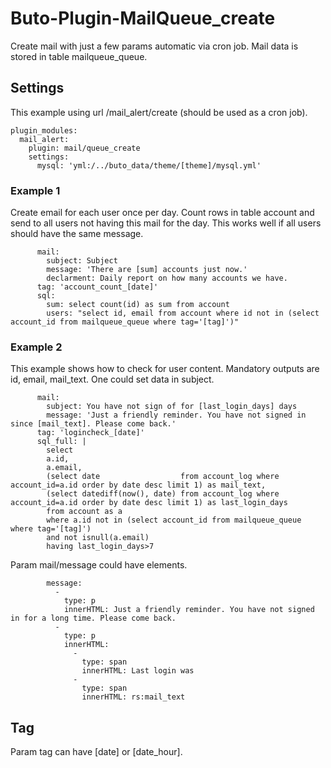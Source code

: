 # Buto-Plugin-MailQueue_create
Create mail with just a few params automatic via cron job.
Mail data is stored in table mailqueue_queue.

## Settings
This example using url /mail_alert/create (should be used as a cron job).
```
plugin_modules:
  mail_alert:
    plugin: mail/queue_create
    settings:
      mysql: 'yml:/../buto_data/theme/[theme]/mysql.yml'
```
### Example 1
Create email for each user once per day.
Count rows in table account and send to all users not having this mail for the day.
This works well if all users should have the same message.
```
      mail:
        subject: Subject
        message: 'There are [sum] accounts just now.'
        declarment: Daily report on how many accounts we have.
      tag: 'account_count_[date]'
      sql:
        sum: select count(id) as sum from account
        users: "select id, email from account where id not in (select account_id from mailqueue_queue where tag='[tag]')"
```
### Example 2
This example shows how to check for user content. 
Mandatory outputs are id, email, mail_text.
One could set data in subject.
```
      mail:
        subject: You have not sign of for [last_login_days] days
        message: 'Just a friendly reminder. You have not signed in since [mail_text]. Please come back.'
      tag: 'logincheck_[date]'
      sql_full: |
        select 
        a.id,
        a.email,
        (select date                  from account_log where account_id=a.id order by date desc limit 1) as mail_text,
        (select datediff(now(), date) from account_log where account_id=a.id order by date desc limit 1) as last_login_days
        from account as a
        where a.id not in (select account_id from mailqueue_queue where tag='[tag]')
        and not isnull(a.email)
        having last_login_days>7
```
Param mail/message could have elements.
```
        message:
          -
            type: p
            innerHTML: Just a friendly reminder. You have not signed in for a long time. Please come back.
          -
            type: p
            innerHTML:
              -
                type: span
                innerHTML: Last login was
              -
                type: span
                innerHTML: rs:mail_text
```

## Tag
Param tag can have [date] or [date_hour].
